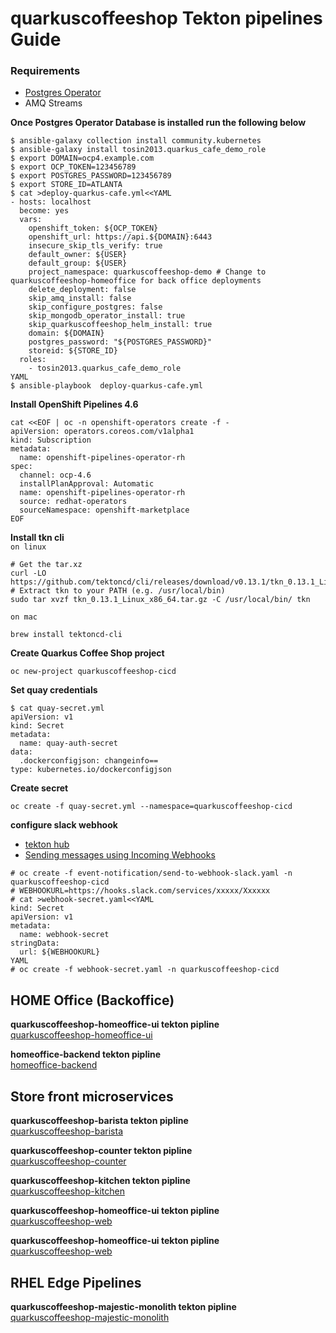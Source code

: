 # quarkuscoffeeshop Tekton pipelines Guide

### Requirements 
* [Postgres Operator](https://github.com/quarkuscoffeeshop/quarkuscoffeeshop-helm/wiki#install-postgres-operator)
* AMQ Streams

**Once Postgres Operator Database is installed run the following below**
```
$ ansible-galaxy collection install community.kubernetes
$ ansible-galaxy install tosin2013.quarkus_cafe_demo_role
$ export DOMAIN=ocp4.example.com
$ export OCP_TOKEN=123456789
$ export POSTGRES_PASSWORD=123456789
$ export STORE_ID=ATLANTA
$ cat >deploy-quarkus-cafe.yml<<YAML
- hosts: localhost
  become: yes
  vars:
    openshift_token: ${OCP_TOKEN}
    openshift_url: https://api.${DOMAIN}:6443
    insecure_skip_tls_verify: true
    default_owner: ${USER}
    default_group: ${USER}
    project_namespace: quarkuscoffeeshop-demo # Change to quarkuscoffeeshop-homeoffice for back office deployments 
    delete_deployment: false
    skip_amq_install: false
    skip_configure_postgres: false
    skip_mongodb_operator_install: true
    skip_quarkuscoffeeshop_helm_install: true
    domain: ${DOMAIN}
    postgres_password: "${POSTGRES_PASSWORD}"
    storeid: ${STORE_ID}
  roles:
    - tosin2013.quarkus_cafe_demo_role
YAML
$ ansible-playbook  deploy-quarkus-cafe.yml
```

**Install OpenShift Pipelines 4.6**
```
cat <<EOF | oc -n openshift-operators create -f -
apiVersion: operators.coreos.com/v1alpha1
kind: Subscription
metadata:
  name: openshift-pipelines-operator-rh
spec:
  channel: ocp-4.6
  installPlanApproval: Automatic
  name: openshift-pipelines-operator-rh
  source: redhat-operators
  sourceNamespace: openshift-marketplace
EOF
```

**Install tkn cli**  
`on linux`
```
# Get the tar.xz
curl -LO https://github.com/tektoncd/cli/releases/download/v0.13.1/tkn_0.13.1_Linux_x86_64.tar.gz
# Extract tkn to your PATH (e.g. /usr/local/bin)
sudo tar xvzf tkn_0.13.1_Linux_x86_64.tar.gz -C /usr/local/bin/ tkn
```

`on mac`
```
brew install tektoncd-cli
```

**Create Quarkus Coffee Shop project**
```
oc new-project quarkuscoffeeshop-cicd
```

**Set quay credentials**  
```
$ cat quay-secret.yml
apiVersion: v1
kind: Secret
metadata:
  name: quay-auth-secret
data:
  .dockerconfigjson: changeinfo==
type: kubernetes.io/dockerconfigjson
```

**Create secret**
```
oc create -f quay-secret.yml --namespace=quarkuscoffeeshop-cicd
```

**configure slack webhook**  
* [tekton hub](https://hub-preview.tekton.dev/) 
* [Sending messages using Incoming Webhooks](https://api.slack.com/messaging/webhooks)
```
# oc create -f event-notification/send-to-webhook-slack.yaml -n quarkuscoffeeshop-cicd
# WEBHOOKURL=https://hooks.slack.com/services/xxxxx/Xxxxxx
# cat >webhook-secret.yaml<<YAML
kind: Secret
apiVersion: v1
metadata:
  name: webhook-secret
stringData:
  url: ${WEBHOOKURL}
YAML
# oc create -f webhook-secret.yaml -n quarkuscoffeeshop-cicd
```

## HOME Office (Backoffice)
**quarkuscoffeeshop-homeoffice-ui tekton pipline**  
[quarkuscoffeeshop-homeoffice-ui](quarkuscoffeeshop-homeoffice-ui/README.md)

**homeoffice-backend tekton pipline**  
[homeoffice-backend](homeoffice-backend/README.md)

## Store front microservices  

**quarkuscoffeeshop-barista tekton pipline**  
[quarkuscoffeeshop-barista](quarkuscoffeeshop-barista/README.md)

**quarkuscoffeeshop-counter tekton pipline**  
[quarkuscoffeeshop-counter](quarkuscoffeeshop-counter/README.md)

**quarkuscoffeeshop-kitchen tekton pipline**  
[quarkuscoffeeshop-kitchen](quarkuscoffeeshop-kitchen/README.md)

**quarkuscoffeeshop-homeoffice-ui tekton pipline**   
[quarkuscoffeeshop-web](quarkuscoffeeshop-web/README.md)


**quarkuscoffeeshop-homeoffice-ui tekton pipline**   
[quarkuscoffeeshop-web](quarkuscoffeeshop-web/README.md)


## RHEL Edge Pipelines
**quarkuscoffeeshop-majestic-monolith tekton pipline**   
[quarkuscoffeeshop-majestic-monolith](quarkuscoffeeshop-majestic-monolith/README.md)
